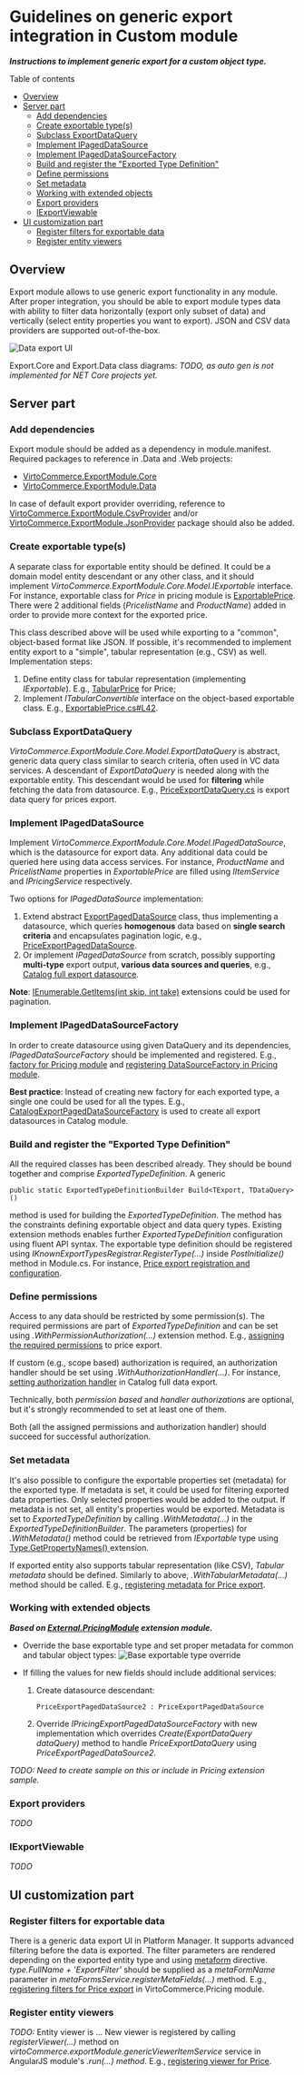 # Guidelines on generic export integration in Custom module
_**Instructions to implement generic export for a custom object type.**_

Table of contents
  * [Overview](#overview)
  * [Server part](#server-part)
    + [Add dependencies](#add-dependencies)
    + [Create exportable type(s)](#create-exportable-type-s-)
    + [Subclass ExportDataQuery](#subclass-exportdataquery)
    + [Implement IPagedDataSource](#implement-ipageddatasource)
    + [Implement IPagedDataSourceFactory](#implement-ipageddatasourcefactory)
    + [Build and register the "Exported Type Definition"](#build-and-register-the--exported-type-definition-)
    + [Define permissions](#define-permissions)
    + [Set metadata](#set-metadata)
    + [Working with extended objects](#working-with-extended-objects)
    + [Export providers](#export-providers)
    + [IExportViewable](#iexportviewable)
  * [UI customization part](#ui-customization-part)
    + [Register filters for exportable data](#register-filters-for-exportable-data)
    + [Register entity viewers](#register-entity-viewers)

## Overview
Export module allows to use generic export functionality in any module. After proper integration, you should be able to export module types data with ability to filter data horizontally (export only subset of data) and vertically (select entity properties you want to export). JSON and CSV data providers are supported out-of-the-box.

![Data export UI](media/data-export-ui.png "Data export UI")

Export.Core and Export.Data class diagrams: 
*TODO, as auto gen is not implemented for NET Core projects yet.*

## Server part
### Add dependencies
Export module should be added as a dependency in module.manifest.
Required packages to reference in .Data and .Web projects:
* [VirtoCommerce.ExportModule.Core](https://www.nuget.org/packages/VirtoCommerce.ExportModule.Core)
* [VirtoCommerce.ExportModule.Data](https://www.nuget.org/packages/VirtoCommerce.ExportModule.Data)

In case of default export provider overriding, reference to [VirtoCommerce.ExportModule.CsvProvider](https://www.nuget.org/packages/VirtoCommerce.ExportModule.CsvProvider) and/or [VirtoCommerce.ExportModule.JsonProvider](https://www.nuget.org/packages/VirtoCommerce.ExportModule.JsonProvider) package should also be added.

### Create exportable type(s)
A separate class for exportable entity should be defined. It could be a domain model entity descendant or any other class, and it should implement *VirtoCommerce.ExportModule.Core.Model.IExportable* interface.
For instance, exportable class for *Price* in pricing module is [ExportablePrice](https://github.com/VirtoCommerce/vc-module-pricing/blob/dev/VirtoCommerce.PricingModule.Data/ExportImport/ExportablePrice.cs). There were 2 additional fields (*PricelistName* and *ProductName*) added in order to provide more context for the exported price.

This class described above will be used while exporting to a "common", object-based format like JSON. If possible, it's recommended to implement entity export to a "simple", tabular representation (e.g., CSV) as well. Implementation steps:
1. Define entity class for tabular representation (implementing *IExportable*). E.g., [TabularPrice](https://github.com/VirtoCommerce/vc-module-pricing/blob/dev/VirtoCommerce.PricingModule.Data/ExportImport/TabularPrice.cs) for Price;
2. Implement *ITabularConvertible* interface on the object-based exportable class. E.g., [ExportablePrice.cs#L42](https://github.com/VirtoCommerce/vc-module-pricing/blob/dev/VirtoCommerce.PricingModule.Data/ExportImport/ExportablePrice.cs#L42).

### Subclass ExportDataQuery
*VirtoCommerce.ExportModule.Core.Model.ExportDataQuery* is abstract, generic data query class similar to search criteria, often used in VC data services. A descendant of *ExportDataQuery* is needed along with the exportable entity. This descendant would be used for **filtering** while fetching the data from datasource.
E.g., [PriceExportDataQuery.cs](https://github.com/VirtoCommerce/vc-module-pricing/blob/dev/VirtoCommerce.PricingModule.Data/ExportImport/PriceExportDataQuery.cs) is export data query for prices export.

### Implement IPagedDataSource
Implement *VirtoCommerce.ExportModule.Core.Model.IPagedDataSource*, which is the datasource for export data. Any additional data could be queried here using data access services. For instance, *ProductName* and *PricelistName* properties in *ExportablePrice* are filled using *IItemService* and *IPricingService* respectively.

Two options for *IPagedDataSource* implementation:
1. Extend abstract [ExportPagedDataSource](https://github.com/VirtoCommerce/vc-module-export/blob/dev/VirtoCommerce.ExportModule.Data/Services/ExportPagedDataSource.cs) class, thus implementing a datasource, which queries **homogenous** data based on **single search criteria** and encapsulates pagination logic, e.g.,  [PriceExportPagedDataSource](https://github.com/VirtoCommerce/vc-module-pricing/blob/dev/VirtoCommerce.PricingModule.Data/ExportImport/PriceExportPagedDataSource.cs).
2. Or implement *IPagedDataSource* from scratch, possibly supporting **multi-type** export output, **various data sources and queries**, e.g., [Catalog full export datasource](https://github.com/VirtoCommerce/vc-module-catalog/blob/master/VirtoCommerce.CatalogModule.Data/ExportImport/CatalogFullExportPagedDataSource.cs).

**Note**: [IEnumerable<IPagedDataSource>.GetItems(int skip, int take)](https://github.com/VirtoCommerce/vc-module-export/blob/dev/VirtoCommerce.ExportModule.Data/Extensions/IPagedDataSourceCollectionExtensions.cs) extensions could be used for pagination.

### Implement IPagedDataSourceFactory
In order to create datasource using given DataQuery and its dependencies, *IPagedDataSourceFactory* should be implemented and registered. E.g., [factory for Pricing module](https://github.com/VirtoCommerce/vc-module-pricing/blob/dev/VirtoCommerce.PricingModule.Data/ExportImport/PricingExportPagedDataSourceFactory.cs) and [registering DataSourceFactory in Pricing module](https://github.com/VirtoCommerce/vc-module-pricing/blob/dev/VirtoCommerce.PricingModule.Web/Module.cs#L70).

**Best practice**: Instead of creating new factory for each exported type, a single one could be used for all the types. E.g., [CatalogExportPagedDataSourceFactory](https://github.com/VirtoCommerce/vc-module-catalog/blob/dev/VirtoCommerce.CatalogModule.Data/ExportImport/CatalogExportPagedDataSourceFactory.cs) is used to create all export datasources in Catalog module.

### Build and register the "Exported Type Definition" 
All the required classes has been described already. They should be bound together and comprise *ExportedTypeDefinition*.
A generic 

    public static ExportedTypeDefinitionBuilder Build<TExport, TDataQuery>()

method is used for building the *ExportedTypeDefinition*. The method has the constraints defining exportable object and data query types. Existing extension methods enables further *ExportedTypeDefinition* configuration using fluent API syntax.
The exportable type definition should be registered using *IKnownExportTypesRegistrar.RegisterType(...)* inside *PostInitialize()* method in Module.cs. For instance, [Price export registration and configuration](https://github.com/VirtoCommerce/vc-module-pricing/blob/dev/VirtoCommerce.PricingModule.Web/Module.cs#L115).

### Define permissions
Access to any data should be restricted by some permission(s). The required permissions are part of *ExportedTypeDefinition* and can be set using *.WithPermissionAuthorization(...)* extension method. E.g., [assigning the required permissions](https://github.com/VirtoCommerce/vc-module-pricing/blob/dev/VirtoCommerce.PricingModule.Web/Module.cs#L118) to price  export.

If custom (e.g., scope based) authorization is required, an authorization handler should be set using *.WithAuthorizationHandler(...)*. For instance, [setting authorization handler](https://github.com/VirtoCommerce/vc-module-catalog/blob/master/VirtoCommerce.CatalogModule.Web/Module.cs#L190) in Catalog full data export.

Technically, both *permission based* and *handler authorizations* are optional, but it's strongly recommended to set at least one of them.

Both (all the assigned permissions and authorization handler) should succeed for successful authorization.

### Set metadata
It's also possible to configure the exportable properties set (metadata) for the exported type. If metadata is set, it could be used for filtering exported data properties. Only selected properties would be added to the output. If metadata is not set, all entity's properties would be exported.
Metadata is set to *ExportedTypeDefinition* by calling *.WithMetadata(...)* in the *ExportedTypeDefinitionBuilder*.
The parameters (properties) for *.WithMetadata()* method could be retrieved from *IExportable* type using [Type.GetPropertyNames() ](https://github.com/VirtoCommerce/vc-module-export/blob/dev/VirtoCommerce.ExportModule.Data/Extensions/ExportedTypeMetadataExtensions.cs#L26) extension.

If exported entity also supports tabular representation (like CSV), *Tabular metadata* should be defined. Similarly to above, *.WithTabularMetadata(...)* method should be called. E.g., [registering metadata for Price export](https://github.com/VirtoCommerce/vc-module-pricing/blob/dev/VirtoCommerce.PricingModule.Web/Module.cs#L119-L120).

### Working with extended objects
_**Based on [External.PricingModule](https://github.com/VirtoCommerce/vc-samples/tree/master/External.PricingModule) extension module.**_

* Override the base exportable type and set proper metadata for common and tabular object types:
  ![Base exportable type override](media/base-exportable-type-override.png "Base exportable type override")

* If filling the values for new fields should include additional services:  
  1. Create datasource descendant:  

         PriceExportPagedDataSource2 : PriceExportPagedDataSource

  2. Override *IPricingExportPagedDataSourceFactory* with new implementation which overrides *Create(ExportDataQuery dataQuery)* method to handle *PriceExportDataQuery* using *PriceExportPagedDataSource2*.

*TODO: Need to create sample on this or include in Pricing extension sample.*

### Export providers
*TODO*

### IExportViewable
*TODO*

## UI customization part
### Register filters for exportable data
There is a generic data export UI in Platform Manager. It supports advanced filtering before the data is exported. The filter parameters are rendered depending on the exported entity type and using [metaform](https://virtocommerce.com/docs/vc2devguide/working-with-platform-manager/basic-functions/metaform) directive.
*type.FullName + 'ExportFilter'* should be supplied as a *metaFormName* parameter in *metaFormsService.registerMetaFields(...)* method.
E.g., [registering filters for Price export](https://github.com/VirtoCommerce/vc-module-pricing/blob/dev/VirtoCommerce.PricingModule.Web/Scripts/pricing.js#L69) in VirtoCommerce.Pricing module.

### Register entity viewers
*TODO:* Entity viewer is ... 
New viewer is registered by calling *registerViewer(...)* method on *virtoCommerce.exportModule.genericViewerItemService* service in AngularJS module's *.run(...) method*. E.g., [registering viewer for Price](https://github.com/VirtoCommerce/vc-module-pricing/blob/dev/VirtoCommerce.PricingModule.Web/Scripts/pricing.js#L113).
